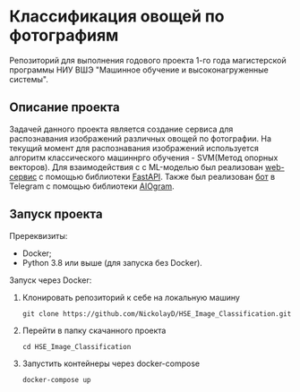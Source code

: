 # Классификация овощей по фотографиям
Репозиторий для выполнения годового проекта 1-го года магистерской программы НИУ ВШЭ "Машинное обучение и высоконагруженные системы".
## Описание проекта
Задачей данного проекта является создание сервиса для распознавания изображений различных овощей по фотографии. 
На текущий момент для распознавания изображений используется алгоритм классического машиннрго обучения - SVM(Метод опорных векторов).
Для взаимодействия с с ML-моделью был реализован [web-сервис](http://158.160.85.19:5051/) с помощью библиотеки [FastAPI](https://fastapi.tiangolo.com/).
Также был реализован [бот](https://web.telegram.org/a/#6944300570) в Telegram с помощью библиотеки [AIOgram](https://docs.aiogram.dev/en/latest/).
## Запуск проекта
Пререквизиты:
 - Docker;
 - Python 3.8 или выше (для запуска без Docker).

Запуск через Docker:
1. Клонировать репозиторий к себе на локальную машину
   ```
   git clone https://github.com/NickolayD/HSE_Image_Classification.git
   ```
2. Перейти в папку скачанного проекта
   ```
   cd HSE_Image_Classification
   ```
3. Запустить контейнеры через docker-compose
   ```
   docker-compose up
   ```
